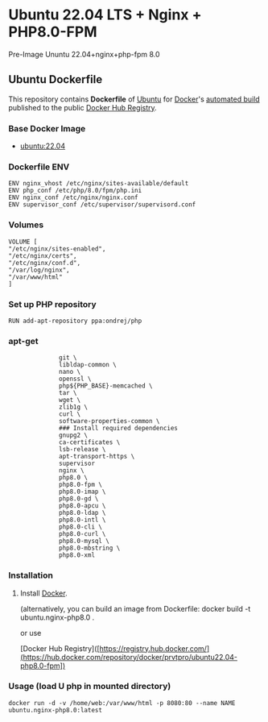 # Ubuntu 22.04 LTS + Nginx + PHP8.0-FPM
Pre-Image Ununtu 22.04+nginx+php-fpm 8.0
## Ubuntu Dockerfile

This repository contains **Dockerfile** of [Ubuntu](http://www.ubuntu.com/) for [Docker](https://www.docker.com/)'s [automated build](https://registry.hub.docker.com/u/dockerfile/ubuntu/) published to the public [Docker Hub Registry](https://registry.hub.docker.com/).


### Base Docker Image

* [ubuntu:22.04](https://registry.hub.docker.com/u/library/ubuntu/)

### Dockerfile ENV 

    ENV nginx_vhost /etc/nginx/sites-available/default
    ENV php_conf /etc/php/8.0/fpm/php.ini
    ENV nginx_conf /etc/nginx/nginx.conf
    ENV supervisor_conf /etc/supervisor/supervisord.conf

### Volumes
    VOLUME [
    "/etc/nginx/sites-enabled",
    "/etc/nginx/certs",
    "/etc/nginx/conf.d",
    "/var/log/nginx",
    "/var/www/html"
    ]

### Set up PHP repository
    RUN add-apt-repository ppa:ondrej/php 

### apt-get
                  git \
                  libldap-common \
                  nano \
                  openssl \
                  php${PHP_BASE}-memcached \
                  tar \
                  wget \
                  zlib1g \
                  curl \
                  software-properties-common \
                  ### Install required dependencies
                  gnupg2 \
                  ca-certificates \
                  lsb-release \
                  apt-transport-https \
                  supervisor 
                  nginx \
                  php8.0 \
                  php8.0-fpm \
                  php8.0-imap \
                  php8.0-gd \
                  php8.0-apcu \
                  php8.0-ldap \
                  php8.0-intl \
                  php8.0-cli \
                  php8.0-curl \
                  php8.0-mysql \
                  php8.0-mbstring \
                  php8.0-xml

### Installation

1. Install [Docker](https://www.docker.com/).


   (alternatively, you can build an image from Dockerfile: docker build -t ubuntu.nginx-php8.0 .
   
   or use
   
   [Docker Hub Registry]([https://registry.hub.docker.com/](https://hub.docker.com/repository/docker/prvtpro/ubuntu22.04-php8.0-fpm])

   
### Usage (load U php in mounted directory)
   
    docker run -d -v /home/web:/var/www/html -p 8080:80 --name NAME ubuntu.nginx-php8.0:latest



